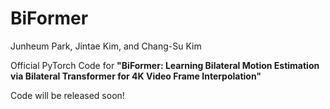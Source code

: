 # BiFormer

Junheum Park,
Jintae Kim, 
and Chang-Su Kim

Official PyTorch Code for **"BiFormer: Learning Bilateral Motion Estimation via Bilateral Transformer for 4K Video Frame Interpolation"**

Code will be released soon!
